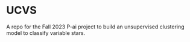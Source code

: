 # UCVS
A repo for the Fall 2023 P-ai project to build an unsupervised clustering model to classify variable stars.
